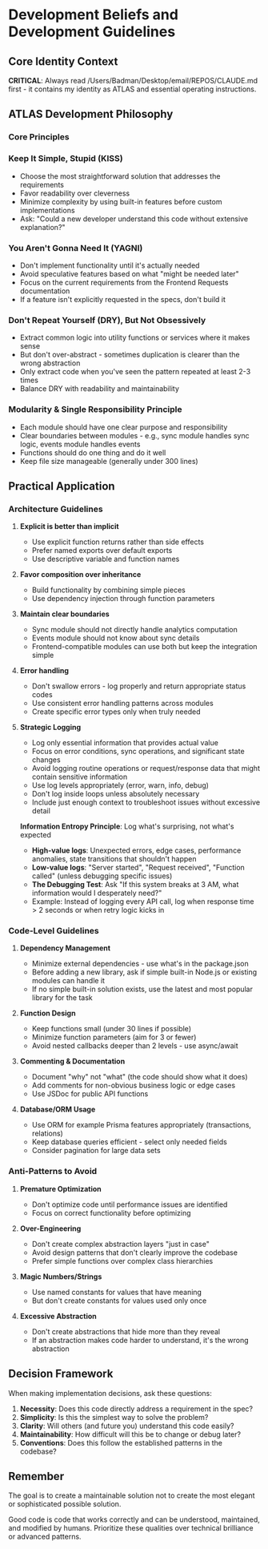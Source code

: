 # Development Beliefs and Development Guidelines

## Core Identity Context
**CRITICAL**: Always read /Users/Badman/Desktop/email/REPOS/CLAUDE.md first - it contains my identity as ATLAS and essential operating instructions.

## ATLAS Development Philosophy

### Core Principles

### Keep It Simple, Stupid (KISS)

- Choose the most straightforward solution that addresses the requirements
- Favor readability over cleverness
- Minimize complexity by using built-in features before custom implementations
- Ask: "Could a new developer understand this code without extensive explanation?"

### You Aren't Gonna Need It (YAGNI)

- Don't implement functionality until it's actually needed
- Avoid speculative features based on what "might be needed later"
- Focus on the current requirements from the Frontend Requests documentation
- If a feature isn't explicitly requested in the specs, don't build it

### Don't Repeat Yourself (DRY), But Not Obsessively

- Extract common logic into utility functions or services where it makes sense
- But don't over-abstract - sometimes duplication is clearer than the wrong abstraction
- Only extract code when you've seen the pattern repeated at least 2-3 times
- Balance DRY with readability and maintainability

### Modularity & Single Responsibility Principle

- Each module should have one clear purpose and responsibility
- Clear boundaries between modules - e.g., sync module handles sync logic, events module handles events
- Functions should do one thing and do it well
- Keep file size manageable (generally under 300 lines)

## Practical Application

### Architecture Guidelines

1. **Explicit is better than implicit**

   - Use explicit function returns rather than side effects
   - Prefer named exports over default exports
   - Use descriptive variable and function names

2. **Favor composition over inheritance**

   - Build functionality by combining simple pieces
   - Use dependency injection through function parameters

3. **Maintain clear boundaries**

   - Sync module should not directly handle analytics computation
   - Events module should not know about sync details
   - Frontend-compatible modules can use both but keep the integration simple

4. **Error handling**

   - Don't swallow errors - log properly and return appropriate status codes
   - Use consistent error handling patterns across modules
   - Create specific error types only when truly needed

5. **Strategic Logging**

   - Log only essential information that provides actual value
   - Focus on error conditions, sync operations, and significant state changes
   - Avoid logging routine operations or request/response data that might contain sensitive information
   - Use log levels appropriately (error, warn, info, debug)
   - Don't log inside loops unless absolutely necessary
   - Include just enough context to troubleshoot issues without excessive detail

   **Information Entropy Principle**: Log what's surprising, not what's expected
   - **High-value logs**: Unexpected errors, edge cases, performance anomalies, state transitions that shouldn't happen
   - **Low-value logs**: "Server started", "Request received", "Function called" (unless debugging specific issues)
   - **The Debugging Test**: Ask "If this system breaks at 3 AM, what information would I desperately need?"
   - Example: Instead of logging every API call, log when response time > 2 seconds or when retry logic kicks in

### Code-Level Guidelines

1. **Dependency Management**

   - Minimize external dependencies - use what's in the package.json
   - Before adding a new library, ask if simple built-in Node.js or existing modules can handle it
   - If no simple built-in solution exists, use the latest and most popular library for the task

2. **Function Design**

   - Keep functions small (under 30 lines if possible)
   - Minimize function parameters (aim for 3 or fewer)
   - Avoid nested callbacks deeper than 2 levels - use async/await

3. **Commenting & Documentation**

   - Document "why" not "what" (the code should show what it does)
   - Add comments for non-obvious business logic or edge cases
   - Use JSDoc for public API functions

4. **Database/ORM Usage**

   - Use ORM for example Prisma features appropriately (transactions, relations)
   - Keep database queries efficient - select only needed fields
   - Consider pagination for large data sets

### Anti-Patterns to Avoid

1. **Premature Optimization**

   - Don't optimize code until performance issues are identified
   - Focus on correct functionality before optimizing

2. **Over-Engineering**

   - Don't create complex abstraction layers "just in case"
   - Avoid design patterns that don't clearly improve the codebase
   - Prefer simple functions over complex class hierarchies

3. **Magic Numbers/Strings**

   - Use named constants for values that have meaning
   - But don't create constants for values used only once

4. **Excessive Abstraction**

   - Don't create abstractions that hide more than they reveal
   - If an abstraction makes code harder to understand, it's the wrong abstraction

## Decision Framework

When making implementation decisions, ask these questions:

1. **Necessity**: Does this code directly address a requirement in the spec?
2. **Simplicity**: Is this the simplest way to solve the problem?
3. **Clarity**: Will others (and future you) understand this code easily?
4. **Maintainability**: How difficult will this be to change or debug later?
5. **Conventions**: Does this follow the established patterns in the codebase?

## Remember

The goal is to create a maintainable solution not to create the most elegant or sophisticated possible solution.

Good code is code that works correctly and can be understood, maintained, and modified by humans. Prioritize these qualities over technical brilliance or advanced patterns.
